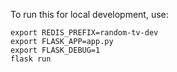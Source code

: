 To run this for local development, use:

```
export REDIS_PREFIX=random-tv-dev
export FLASK_APP=app.py
export FLASK_DEBUG=1
flask run
```
